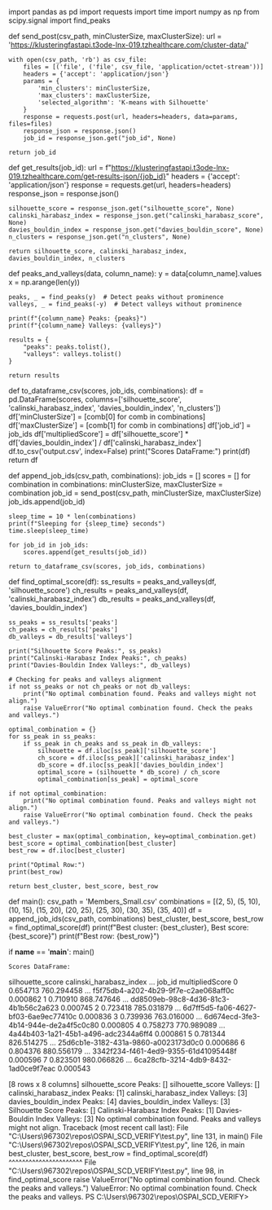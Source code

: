 import pandas as pd
import requests
import time
import numpy as np
from scipy.signal import find_peaks

def send_post(csv_path, minClusterSize, maxClusterSize):
    url = 'https://klusteringfastapi.t3ode-lnx-019.tzhealthcare.com/cluster-data/'

    with open(csv_path, 'rb') as csv_file:
        files = [('file', ('file', csv_file, 'application/octet-stream'))]
        headers = {'accept': 'application/json'}
        params = {
            'min_clusters': minClusterSize,
            'max_clusters': maxClusterSize,
            'selected_algorithm': 'K-means with Silhouette'
        }
        response = requests.post(url, headers=headers, data=params, files=files)
        response_json = response.json()
        job_id = response_json.get("job_id", None)

    return job_id

def get_results(job_id):
    url = f"https://klusteringfastapi.t3ode-lnx-019.tzhealthcare.com/get-results-json/{job_id}"
    headers = {'accept': 'application/json'}
    response = requests.get(url, headers=headers)
    response_json = response.json()

    silhouette_score = response_json.get("silhouette_score", None)
    calinski_harabasz_index = response_json.get("calinski_harabasz_score", None)
    davies_bouldin_index = response_json.get("davies_bouldin_score", None)
    n_clusters = response_json.get("n_clusters", None)

    return silhouette_score, calinski_harabasz_index, davies_bouldin_index, n_clusters

def peaks_and_valleys(data, column_name):
    y = data[column_name].values
    x = np.arange(len(y))

    peaks, _ = find_peaks(y)  # Detect peaks without prominence
    valleys, _ = find_peaks(-y)  # Detect valleys without prominence

    print(f"{column_name} Peaks: {peaks}")
    print(f"{column_name} Valleys: {valleys}")

    results = {
        "peaks": peaks.tolist(),
        "valleys": valleys.tolist()
    }

    return results

def to_dataframe_csv(scores, job_ids, combinations):
    df = pd.DataFrame(scores, columns=['silhouette_score', 'calinski_harabasz_index', 'davies_bouldin_index', 'n_clusters'])
    df['minClusterSize'] = [comb[0] for comb in combinations]
    df['maxClusterSize'] = [comb[1] for comb in combinations]
    df['job_id'] = job_ids
    df['multipliedScore'] = df['silhouette_score'] * df['davies_bouldin_index'] / df['calinski_harabasz_index']
    df.to_csv('output.csv', index=False)
    print("Scores DataFrame:")
    print(df)
    return df

def append_job_ids(csv_path, combinations):
    job_ids = []
    scores = []
    for combination in combinations:
        minClusterSize, maxClusterSize = combination
        job_id = send_post(csv_path, minClusterSize, maxClusterSize)
        job_ids.append(job_id)

    sleep_time = 10 * len(combinations)
    print(f"Sleeping for {sleep_time} seconds")
    time.sleep(sleep_time)

    for job_id in job_ids:
        scores.append(get_results(job_id))

    return to_dataframe_csv(scores, job_ids, combinations)

def find_optimal_score(df):
    ss_results = peaks_and_valleys(df, 'silhouette_score')
    ch_results = peaks_and_valleys(df, 'calinski_harabasz_index')
    db_results = peaks_and_valleys(df, 'davies_bouldin_index')

    ss_peaks = ss_results['peaks']
    ch_peaks = ch_results['peaks']
    db_valleys = db_results['valleys']

    print("Silhouette Score Peaks:", ss_peaks)
    print("Calinski-Harabasz Index Peaks:", ch_peaks)
    print("Davies-Bouldin Index Valleys:", db_valleys)

    # Checking for peaks and valleys alignment
    if not ss_peaks or not ch_peaks or not db_valleys:
        print("No optimal combination found. Peaks and valleys might not align.")
        raise ValueError("No optimal combination found. Check the peaks and valleys.")

    optimal_combination = {}
    for ss_peak in ss_peaks:
        if ss_peak in ch_peaks and ss_peak in db_valleys:
            silhouette = df.iloc[ss_peak]['silhouette_score']
            ch_score = df.iloc[ss_peak]['calinski_harabasz_index']
            db_score = df.iloc[ss_peak]['davies_bouldin_index']
            optimal_score = (silhouette * db_score) / ch_score
            optimal_combination[ss_peak] = optimal_score

    if not optimal_combination:
        print("No optimal combination found. Peaks and valleys might not align.")
        raise ValueError("No optimal combination found. Check the peaks and valleys.")

    best_cluster = max(optimal_combination, key=optimal_combination.get)
    best_score = optimal_combination[best_cluster]
    best_row = df.iloc[best_cluster]

    print("Optimal Row:")
    print(best_row)

    return best_cluster, best_score, best_row

def main():
    csv_path = 'Members_Small.csv'
    combinations = [(2, 5), (5, 10), (10, 15), (15, 20), (20, 25), (25, 30), (30, 35), (35, 40)]
    df = append_job_ids(csv_path, combinations)
    best_cluster, best_score, best_row = find_optimal_score(df)
    print(f"Best cluster: {best_cluster}, Best score: {best_score}")
    print(f"Best row: {best_row}")

if __name__ == '__main__':
    main()


    Scores DataFrame:
   silhouette_score  calinski_harabasz_index  ...                                job_id  multipliedScore
0          0.654713               760.294458  ...  f5f75db4-a202-4b29-9f7e-c2ae068aff0c         0.000862
1          0.710910               868.747646  ...  dd8509eb-98c8-4d36-81c3-4b1b56c2a623         0.000745
2          0.723418               785.031879  ...  6d7ff5d5-fa06-4627-bf03-6ae9ec77410c         0.000836
3          0.739936               763.016000  ...  6d674ecd-3fe3-4b14-944e-de2a4f5c0c80         0.000805
4          0.758273               770.989089  ...  4a44b403-1a21-45b1-a496-adc2344a6ff4         0.000861
5          0.781344               826.514275  ...  25d6cb1e-3182-431a-9860-a0023173d0c0         0.000686
6          0.804376               880.556179  ...  3342f234-f461-4ed9-9355-61d41095448f         0.000596
7          0.823501               980.066826  ...  6ca28cfb-3214-4db9-8432-1ad0ce9f7eac         0.000543

[8 rows x 8 columns]
silhouette_score Peaks: []
silhouette_score Valleys: []
calinski_harabasz_index Peaks: [1]
calinski_harabasz_index Valleys: [3]
davies_bouldin_index Peaks: [4]
davies_bouldin_index Valleys: [3]
Silhouette Score Peaks: []
Calinski-Harabasz Index Peaks: [1]
Davies-Bouldin Index Valleys: [3]
No optimal combination found. Peaks and valleys might not align.
Traceback (most recent call last):
  File "C:\Users\967302\repos\OSPAI_SCD_VERIFY\test.py", line 131, in <module>
    main()
  File "C:\Users\967302\repos\OSPAI_SCD_VERIFY\test.py", line 126, in main
    best_cluster, best_score, best_row = find_optimal_score(df)
                                         ^^^^^^^^^^^^^^^^^^^^^^
  File "C:\Users\967302\repos\OSPAI_SCD_VERIFY\test.py", line 98, in find_optimal_score
    raise ValueError("No optimal combination found. Check the peaks and valleys.")
ValueError: No optimal combination found. Check the peaks and valleys.
PS C:\Users\967302\repos\OSPAI_SCD_VERIFY>
